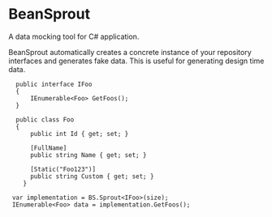 # BeanSprout
A data mocking tool for C# application.

BeanSprout automatically creates a concrete instance of your repository interfaces and generates fake data. This is useful for generating design time data.


```
  public interface IFoo
  {
      IEnumerable<Foo> GetFoos();
  }

  public class Foo
  {
      public int Id { get; set; }

      [FullName]
      public string Name { get; set; }

      [Static("Foo123")]
      public string Custom { get; set; }
    }

 var implementation = BS.Sprout<IFoo>(size);
 IEnumerable<Foo> data = implementation.GetFoos();
 ```
